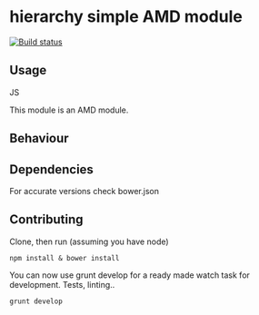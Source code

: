 # hierarchy simple AMD module

[![Build status](https://travis-ci.org/mokkabonna/knockout.bindingHandlers.hierarchy.png)](https://travis-ci.org/mokkabonna/hierarchy)

## Usage

JS


This module is an AMD module. 

## Behaviour

## Dependencies

For accurate versions check bower.json

## Contributing

Clone, then run (assuming you have node)

    npm install & bower install

You can now use grunt develop for a ready made watch task for development. Tests, linting..

    grunt develop
